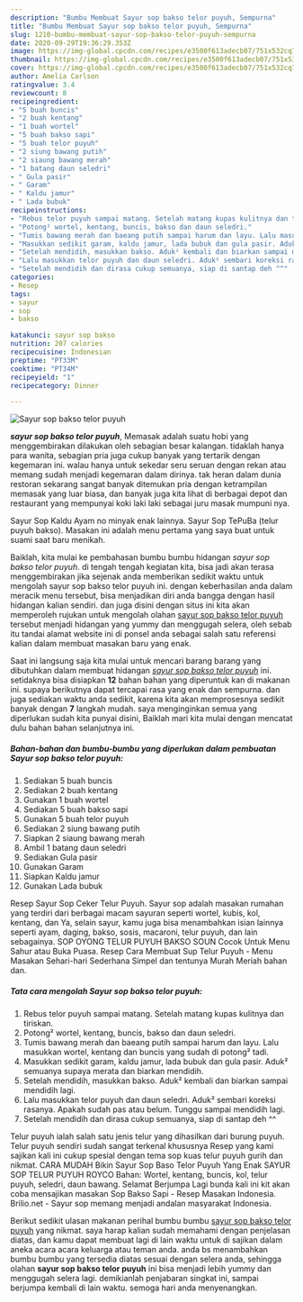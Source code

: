```yaml
---
description: "Bumbu Membuat Sayur sop bakso telor puyuh, Sempurna"
title: "Bumbu Membuat Sayur sop bakso telor puyuh, Sempurna"
slug: 1210-bumbu-membuat-sayur-sop-bakso-telor-puyuh-sempurna
date: 2020-09-29T19:36:29.353Z
image: https://img-global.cpcdn.com/recipes/e3500f613adecb07/751x532cq70/sayur-sop-bakso-telor-puyuh-foto-resep-utama.jpg
thumbnail: https://img-global.cpcdn.com/recipes/e3500f613adecb07/751x532cq70/sayur-sop-bakso-telor-puyuh-foto-resep-utama.jpg
cover: https://img-global.cpcdn.com/recipes/e3500f613adecb07/751x532cq70/sayur-sop-bakso-telor-puyuh-foto-resep-utama.jpg
author: Amelia Carlson
ratingvalue: 3.4
reviewcount: 8
recipeingredient:
- "5 buah buncis"
- "2 buah kentang"
- "1 buah wortel"
- "5 buah bakso sapi"
- "5 buah telor puyuh"
- "2 siung bawang putih"
- "2 siaung bawang merah"
- "1 batang daun seledri"
- " Gula pasir"
- " Garam"
- " Kaldu jamur"
- " Lada bubuk"
recipeinstructions:
- "Rebus telor puyuh sampai matang. Setelah matang kupas kulitnya dan tiriskan."
- "Potong² wortel, kentang, buncis, bakso dan daun seledri."
- "Tumis bawang merah dan baeang putih sampai harum dan layu. Lalu masukkan wortel, kentang dan buncis yang sudah di potong² tadi."
- "Masukkan sedikit garam, kaldu jamur, lada bubuk dan gula pasir. Aduk² semuanya supaya merata dan biarkan mendidih."
- "Setelah mendidih, masukkan bakso. Aduk² kembali dan biarkan sampai mendidih lagi."
- "Lalu masukkan telor puyuh dan daun seledri. Aduk² sembari koreksi rasanya. Apakah sudah pas atau belum. Tunggu sampai mendidih lagi."
- "Setelah mendidih dan dirasa cukup semuanya, siap di santap deh ^^"
categories:
- Resep
tags:
- sayur
- sop
- bakso

katakunci: sayur sop bakso 
nutrition: 207 calories
recipecuisine: Indonesian
preptime: "PT33M"
cooktime: "PT34M"
recipeyield: "1"
recipecategory: Dinner

---
```



![Sayur sop bakso telor puyuh](https://img-global.cpcdn.com/recipes/e3500f613adecb07/751x532cq70/sayur-sop-bakso-telor-puyuh-foto-resep-utama.jpg)

<b><i>sayur sop bakso telor puyuh</i></b>, Memasak adalah suatu hobi yang menggembirakan dilakukan oleh sebagian besar kalangan. tidaklah hanya para wanita, sebagian pria juga cukup banyak yang tertarik dengan kegemaran ini. walau hanya untuk sekedar seru seruan dengan rekan atau memang sudah menjadi kegemaran dalam dirinya. tak heran dalam dunia restoran sekarang sangat banyak ditemukan pria dengan ketrampilan memasak yang luar biasa, dan banyak juga kita lihat di berbagai depot dan restaurant yang mempunyai koki laki laki sebagai juru masak mumpuni nya.

Sayur Sop Kaldu Ayam no minyak enak lainnya. Sayur Sop TePuBa (telur puyuh bakso). Masakan ini adalah menu pertama yang saya buat untuk suami saat baru menikah.

Baiklah, kita mulai ke pembahasan bumbu bumbu hidangan <i>sayur sop bakso telor puyuh</i>. di tengah tengah kegiatan kita, bisa jadi akan terasa menggembirakan jika sejenak anda memberikan sedikit waktu untuk mengolah sayur sop bakso telor puyuh ini. dengan keberhasilan anda dalam meracik menu tersebut, bisa menjadikan diri anda bangga dengan hasil hidangan kalian sendiri. dan juga disini dengan situs ini kita akan memperoleh rujukan untuk mengolah olahan <u>sayur sop bakso telor puyuh</u> tersebut menjadi hidangan yang yummy dan menggugah selera, oleh sebab itu tandai alamat website ini di ponsel anda sebagai salah satu referensi kalian dalam membuat masakan baru yang enak.


Saat ini langsung saja kita mulai untuk mencari barang barang yang dibutuhkan dalam membuat hidangan <u><i>sayur sop bakso telor puyuh</i></u> ini. setidaknya bisa disiapkan <b>12</b> bahan bahan yang diperuntuk kan di makanan ini. supaya berikutnya dapat tercapai rasa yang enak dan sempurna. dan juga sediakan waktu anda sedikit, karena kita akan memprosesnya sedikit banyak dengan <b>7</b> langkah mudah. saya menginginkan semua yang diperlukan sudah kita punyai disini, Baiklah mari kita mulai dengan mencatat dulu bahan bahan selanjutnya ini.

<!--inarticleads1-->

##### Bahan-bahan dan bumbu-bumbu yang diperlukan dalam pembuatan Sayur sop bakso telor puyuh:

1. Sediakan 5 buah buncis
1. Sediakan 2 buah kentang
1. Gunakan 1 buah wortel
1. Sediakan 5 buah bakso sapi
1. Gunakan 5 buah telor puyuh
1. Sediakan 2 siung bawang putih
1. Siapkan 2 siaung bawang merah
1. Ambil 1 batang daun seledri
1. Sediakan  Gula pasir
1. Gunakan  Garam
1. Siapkan  Kaldu jamur
1. Gunakan  Lada bubuk


Resep Sayur Sop Ceker Telur Puyuh. Sayur sop adalah masakan rumahan yang terdiri dari berbagai macam sayuran seperti wortel, kubis, kol, kentang, dan Ya, selain sayur, kamu juga bisa menambahkan isian lainnya seperti ayam, daging, bakso, sosis, macaroni, telur puyuh, dan lain sebagainya. SOP OYONG TELUR PUYUH BAKSO SOUN Cocok Untuk Menu Sahur atau Buka Puasa. Resep Cara Membuat Sup Telur Puyuh - Menu Masakan Sehari-hari Sederhana Simpel dan tentunya Murah Meriah bahan dan. 

<!--inarticleads2-->

##### Tata cara mengolah Sayur sop bakso telor puyuh:

1. Rebus telor puyuh sampai matang. Setelah matang kupas kulitnya dan tiriskan.
1. Potong² wortel, kentang, buncis, bakso dan daun seledri.
1. Tumis bawang merah dan baeang putih sampai harum dan layu. Lalu masukkan wortel, kentang dan buncis yang sudah di potong² tadi.
1. Masukkan sedikit garam, kaldu jamur, lada bubuk dan gula pasir. Aduk² semuanya supaya merata dan biarkan mendidih.
1. Setelah mendidih, masukkan bakso. Aduk² kembali dan biarkan sampai mendidih lagi.
1. Lalu masukkan telor puyuh dan daun seledri. Aduk² sembari koreksi rasanya. Apakah sudah pas atau belum. Tunggu sampai mendidih lagi.
1. Setelah mendidih dan dirasa cukup semuanya, siap di santap deh ^^


Telur puyuh ialah salah satu jenis telur yang dihasilkan dari burung puyuh. Telur puyuh sendiri sudah sangat terkenal khususnya Resep yang kami sajikan kali ini cukup spesial dengan tema sop kuas telur puyuh gurih dan nikmat. CARA MUDAH Bikin Sayur Sop Baso Telor Puyuh Yang Enak SAYUR SOP TELUR PUYUH ROYCO Bahan: Wortel, kentang, buncis, kol, telur puyuh, seledri, daun bawang. Selamat Berjumpa Lagi bunda kali ini kit akan coba mensajikan masakan Sop Bakso Sapi - Resep Masakan Indonesia. Brilio.net - Sayur sop memang menjadi andalan masyarakat Indonesia. 

Berikut sedikit ulasan makanan perihal bumbu bumbu <u>sayur sop bakso telor puyuh</u> yang nikmat. saya harap kalian sudah memahami dengan penjelasan diatas, dan kamu dapat membuat lagi di lain waktu untuk di sajikan dalam aneka acara acara keluarga atau teman anda. anda bs menambahkan bumbu bumbu yang tersedia diatas sesuai dengan selera anda, sehingga olahan <b>sayur sop bakso telor puyuh</b> ini bisa menjadi lebih yummy dan menggugah selera lagi. demikianlah penjabaran singkat ini, sampai berjumpa kembali di lain waktu. semoga hari anda menyenangkan.
